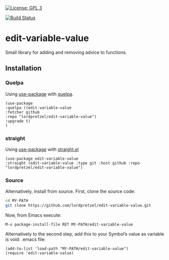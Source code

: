 [![License: GPL 3](https://img.shields.io/badge/license-GPL_3-green.svg)](http://www.gnu.org/licenses/gpl-3.0.txt)
<!-- [![GitHub release](https://img.shields.io/github/release/lordpretzel/edit-variable-value.svg?maxAge=86400)](https://github.com/lordpretzel/edit-variable-value/releases) -->
<!-- [![MELPA Stable](http://stable.melpa.org/packages/edit-variable-value-badge.svg)](http://stable.melpa.org/#/edit-variable-value) -->
<!-- [![MELPA](http://melpa.org/packages/edit-variable-value-badge.svg)](http://melpa.org/#/edit-variable-value) -->
[![Build Status](https://secure.travis-ci.org/lordpretzel/edit-variable-value.png)](http://travis-ci.org/lordpretzel/edit-variable-value)


# edit-variable-value

Small library for adding and removing advice to functions.

## Installation

<!-- ### MELPA -->

<!-- Symbol’s value as variable is void: $1 is available from MELPA (both -->
<!-- [stable](http://stable.melpa.org/#/edit-variable-value) and -->
<!-- [unstable](http://melpa.org/#/edit-variable-value)).  Assuming your -->
<!-- ((melpa . https://melpa.org/packages/) (gnu . http://elpa.gnu.org/packages/) (org . http://orgmode.org/elpa/)) lists MELPA, just type -->

<!-- ~~~sh -->
<!-- M-x package-install RET edit-variable-value RET -->
<!-- ~~~ -->

<!-- to install it. -->

### Quelpa

Using [use-package](https://github.com/jwiegley/use-package) with [quelpa](https://github.com/quelpa/quelpa).

~~~elisp
(use-package
:quelpa ((edit-variable-value
:fetcher github
:repo "lordpretzel/edit-variable-value")
:upgrade t)
)
~~~

### straight

Using [use-package](https://github.com/jwiegley/use-package) with [straight.el](https://github.com/raxod502/straight.el)

~~~elisp
(use-package edit-variable-value
:straight (edit-variable-value :type git :host github :repo "lordpretzel/edit-variable-value")
~~~

### Source

Alternatively, install from source. First, clone the source code:

~~~sh
cd MY-PATH
git clone https://github.com/lordpretzel/edit-variable-value.git
~~~

Now, from Emacs execute:

~~~
M-x package-install-file RET MY-PATH/edit-variable-value
~~~

Alternatively to the second step, add this to your Symbol’s value as variable is void: \.emacs file:

~~~elisp
(add-to-list 'load-path "MY-PATH/edit-variable-value")
(require 'edit-variable-value)
~~~
